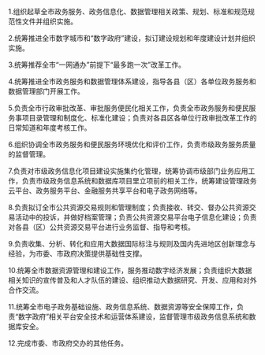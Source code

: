 1.组织起草全市政务服务、政务信息化、数据管理相关政策、规划、标准和规范规范性文件并组织实施。

2.统筹推进全市数字城市和“数字政府”建设，拟订建设规划和年度建设计划并组织实施。

3.统筹推荐全市“一网通办”前提下“最多跑一次”改革工作。

4.统筹推进全市政务服务和数据管理体系建设，指导各县（区）各单位政务服务和数据管理部门开展工作。

5.负责全市行政审批改革、审批服务便民化相关工作，负责全市政务服务和便民服务事项目录管理和制度化、标准化建设；负责对各县区各单位行政审批改革工作的日常知道和年度考核工作。

6.组织协调全市政务服务和便民服务环境优化和评价工作，负责市级政务服务质量的监督管理。

7.负责对市级政务信息化项目建设实施集约化管理，统筹协调市级部门业务应用工作，负责市级政务信息系统和数据库项目里立项前的相关工作，统筹建设管理政务云平台、政务服务平台、金融服务共享平台和电子政务网络等。

8.负责拟订全市公共资源交易规则和管理制度；负责接收、转交、督办公共资源交易活动中的投诉，并做好档案管理；负责公共资源交易平台电子信息化建设；负责对各县（区）公共资源交易平台进行业务监督、指导和考核。

9.负责收集、分析、转化和应用大数据国际标注与规则及国内先进地区创新理念与经验，为市委、市政府决策提供基础性支撑。

10.统筹全市数据资源管理和建设工作，服务推动数字经济发展；负责组织大数据相关知识的宣传普及和人才队伍的建设、组织推动大数据研究、开发、应用和对外合作交流。

11.统筹全市电子政务基础设施、政务信息系统、数据资源等安全保障工作，负责“数字政府”相关平台安全技术和运营体系建设，监督管理市级政务信息系统和数据库安全。

12.完成市委、市政府交办的其他任务。